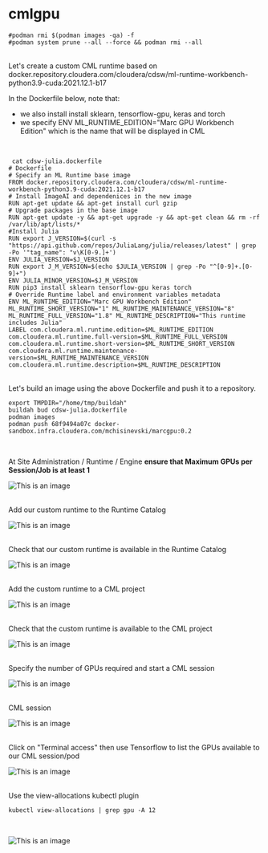 # cmlgpu

```
#podman rmi $(podman images -qa) -f
#podman system prune --all --force && podman rmi --all
```
<br>
Let's create a custom CML runtime based on docker.repository.cloudera.com/cloudera/cdsw/ml-runtime-workbench-python3.9-cuda:2021.12.1-b17

In the Dockerfile below, note that:
- we also install install sklearn, tensorflow-gpu, keras and torch
- we specify ENV ML_RUNTIME_EDITION="Marc GPU Workbench Edition" which is the name that will be displayed in CML

<br>

```
 cat cdsw-julia.dockerfile
# Dockerfile
# Specify an ML Runtime base image
FROM docker.repository.cloudera.com/cloudera/cdsw/ml-runtime-workbench-python3.9-cuda:2021.12.1-b17
# Install ImageAI and dependenices in the new image
RUN apt-get update && apt-get install curl gzip
# Upgrade packages in the base image
RUN apt-get update -y && apt-get upgrade -y && apt-get clean && rm -rf /var/lib/apt/lists/*
#Install Julia
RUN export J_VERSION=$(curl -s "https://api.github.com/repos/JuliaLang/julia/releases/latest" | grep -Po '"tag_name": "v\K[0-9.]+')
ENV JULIA_VERSION=$J_VERSION
RUN export J_M_VERSION=$(echo $JULIA_VERSION | grep -Po "^[0-9]+.[0-9]+")
ENV JULIA_MINOR_VERSION=$J_M_VERSION
RUN pip3 install sklearn tensorflow-gpu keras torch
# Override Runtime label and environment variables metadata
ENV ML_RUNTIME_EDITION="Marc GPU Workbench Edition" ML_RUNTIME_SHORT_VERSION="1" ML_RUNTIME_MAINTENANCE_VERSION="8" ML_RUNTIME_FULL_VERSION="1.8" ML_RUNTIME_DESCRIPTION="This runtime includes Julia"
LABEL com.cloudera.ml.runtime.edition=$ML_RUNTIME_EDITION com.cloudera.ml.runtime.full-version=$ML_RUNTIME_FULL_VERSION com.cloudera.ml.runtime.short-version=$ML_RUNTIME_SHORT_VERSION com.cloudera.ml.runtime.maintenance-version=$ML_RUNTIME_MAINTENANCE_VERSION com.cloudera.ml.runtime.description=$ML_RUNTIME_DESCRIPTION
```

<br>
Let's build an image using the above Dockerfile and push it to a repository.

```
export TMPDIR="/home/tmp/buildah"
buildah bud cdsw-julia.dockerfile
podman images
podman push 68f9494a07c docker-sandbox.infra.cloudera.com/mchisinevski/marcgpu:0.2
```

<br>

At Site Administration / Runtime / Engine
**ensure that Maximum GPUs per Session/Job is at least 1**

![This is an image](images/setmaxgpus.png)

<br>
Add our custom runtime to the Runtime Catalog

![This is an image](images/addcustomruntimetoruntimecatalog.png)

<br>
Check that our custom runtime is available in the Runtime Catalog

![This is an image](images/checkcustomruntimeincatalog.png)

<br>
Add the custom runtime to a CML project 

![This is an image](images/addcustomruntimetoproject.png)

<br>
Check that the custom runtime is available to the CML project

![This is an image](images/checkcustomruntimeisavailabletoproject.png)

<br>
Specify the number of GPUs required and start a CML session 

![This is an image](images/startsession-specifygpu.png)

<br>
CML session

![This is an image](images/session.png)

<br>
Click on "Terminal access" then use Tensorflow to list the GPUs available to our CML session/pod

![This is an image](images/tensorflowlistgpusfrompod.png)

<br>
Use the view-allocations kubectl plugin

```
kubectl view-allocations | grep gpu -A 12
```

<br>

![This is an image](images/viewgpuallocations.png)

